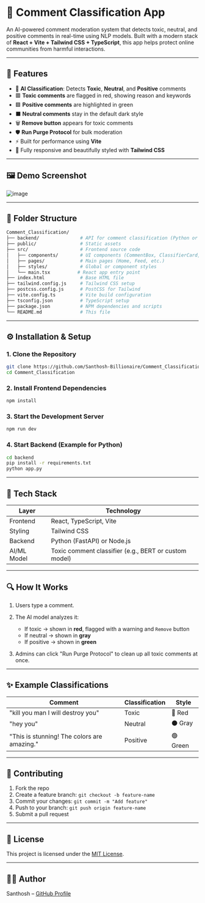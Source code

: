 
# 💬 Comment Classification App

An AI-powered comment moderation system that detects toxic, neutral, and positive comments in real-time using NLP models. Built with a modern stack of **React + Vite + Tailwind CSS + TypeScript**, this app helps protect online communities from harmful interactions.

---

## 🌟 Features

- 🧠 **AI Classification**: Detects **Toxic**, **Neutral**, and **Positive** comments
- 🟥 **Toxic comments** are flagged in red, showing reason and keywords
- 🟩 **Positive comments** are highlighted in green
- ⬛ **Neutral comments** stay in the default dark style
- 🗑️ **Remove button** appears for toxic comments
- 🛡️ **Run Purge Protocol** for bulk moderation
- ⚡ Built for performance using **Vite**
- 🎨 Fully responsive and beautifully styled with **Tailwind CSS**

---

## 🖼️ Demo Screenshot

![image](https://github.com/user-attachments/assets/7258ba91-0e51-4ca0-8cd8-6e4d1b886da7)


---

## 📂 Folder Structure

```bash
Comment_Classification/
├── backend/               # API for comment classification (Python or Node.js)
├── public/                # Static assets
├── src/                   # Frontend source code
│   ├── components/        # UI components (CommentBox, ClassifierCard, etc.)
│   ├── pages/             # Main pages (Home, Feed, etc.)
│   ├── styles/            # Global or component styles
│   └── main.tsx          # React app entry point
├── index.html             # Base HTML file
├── tailwind.config.js     # Tailwind CSS setup
├── postcss.config.js      # PostCSS for Tailwind
├── vite.config.ts         # Vite build configuration
├── tsconfig.json          # TypeScript setup
├── package.json           # NPM dependencies and scripts
└── README.md              # This file
````

---

## ⚙️ Installation & Setup

### 1. Clone the Repository

```bash
git clone https://github.com/Santhosh-Billionaire/Comment_Classification.git
cd Comment_Classification
```

### 2. Install Frontend Dependencies

```bash
npm install
```

### 3. Start the Development Server

```bash
npm run dev
```

### 4. Start Backend (Example for Python)

```bash
cd backend
pip install -r requirements.txt
python app.py
```

---

## 🧠 Tech Stack

| Layer       | Technology                                            |
| ----------- | ----------------------------------------------------- |
| Frontend    | React, TypeScript, Vite                               |
| Styling     | Tailwind CSS                                          |
| Backend     | Python (FastAPI) or Node.js                           |
| AI/ML Model | Toxic comment classifier (e.g., BERT or custom model) |

---

## 🔍 How It Works

1. Users type a comment.
2. The AI model analyzes it:

   * If toxic → shown in **red**, flagged with a warning and `Remove` button
   * If neutral → shown in **gray**
   * If positive → shown in **green**
3. Admins can click "Run Purge Protocol" to clean up all toxic comments at once.

---

## ✨ Example Classifications

| Comment                                     | Classification | Style    |
| ------------------------------------------- | -------------- | -------- |
| "kill you man I will destroy you"           | Toxic          | 🔴 Red   |
| "hey you"                                  | Neutral        | ⚫ Gray   |
| "This is stunning! The colors are amazing." | Positive       | 🟢 Green |

---

## 🤝 Contributing

1. Fork the repo
2. Create a feature branch: `git checkout -b feature-name`
3. Commit your changes: `git commit -m "Add feature"`
4. Push to your branch: `git push origin feature-name`
5. Submit a pull request

---

## 📄 License

This project is licensed under the [MIT License](LICENSE).

---

## 🧑‍💻 Author

Santhosh – [GitHub Profile](https://github.com/Santhosh-Billionaire)

